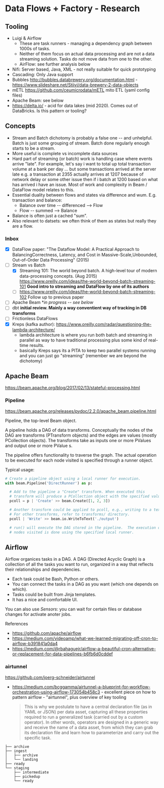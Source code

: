 # Data Flows + Factory - Research

## Tooling

* Luigi & Airflow
  * These are task runners - managing a dependency graph between 1000s of tasks. 
  * Neither of them focus on actual data processing and are not a data streaming solution. Tasks do not move data from one to the other.
  * AirFlow: see further analysis below
* Nifi: Server based, Java, XML - not really suitable for quick prototyping 
* Cascading: Only Java support
* Bubbles http://bubbles.databrewery.org/documentation.html - https://www.slideshare.net/Stiivi/data-brewery-2-data-objects
* mETL https://github.com/ceumicrodata/mETL mito ETL (yaml config files)
* Apache Beam: see below
* https://delta.io/ - acid for data lakes (mid 2020). Comes out of DataBricks. Is this pattern or tooling?


## Concepts

* Stream and Batch dichotomy is probably a false one -- and unhelpful. Batch is just some grouping of stream. Batch done regularly enough starts to be a stream.
* More useful is complete vs incomplete data sources
* Hard part of streaming (or batch) work is handling case where events arrive "late". For example, let's say i want to total up total transaction volume at a bank per day ... but some transactions arrived at the server late e.g. a transaction at 2355 actually arrives at 1207 because of network delay or some other issue then if i batch at 1200 based on what has arrived i have an issue. Most of work and complexity in Beam / DataFlow model relates to this.
* Essential duality between flows and states via difference and wum. E.g. transaction and balance:
  * Balance over time -- differenced --> Flow
  * Flow -- summed --> Balance
* Balance is often just a cached "sum".
* Also relevant to datsets: we often think of them as states but really they are a flow.

### Inbox

* [x] DataFlow paper: "The Dataflow Model: A Practical Approach to BalancingCorrectness, Latency, and Cost in Massive-Scale,Unbounded, Out-of-Order Data Processing" (2015)
* [ ] Stream vs Batch
  * [x] Streaming 101: The world beyond batch. A high-level tour of modern data-processing concepts. (Aug 2015)  https://www.oreilly.com/ideas/the-world-beyond-batch-streaming-101 **Good intro to streaming and DataFlow by one of its authors**
  * [ ] https://www.oreilly.com/ideas/the-world-beyond-batch-streaming-102 Follow up to previous paper
* [ ] Apache Beam **in progress -- see below*
* [ ] dbt **initial review. Mainly a way conventient way of tracking in DB transforms**
* [ ] Frictionless DataFlows
* [x] Kreps (kafka author): https://www.oreilly.com/radar/questioning-the-lambda-architecture/
  * lambda architecture is where you run both batch and streaming in parallel as way to have traditional processing plus some kind of real-time results.
  * basically Kreps says its a PITA to keep two parallel systems running and you can just go "streaming" (remember we are beyond the dichotomy)

## Apache Beam

https://beam.apache.org/blog/2017/02/13/stateful-processing.html

### Pipeline

https://beam.apache.org/releases/pydoc/2.2.0/apache_beam.pipeline.html

Pipeline, the top-level Beam object.

A pipeline holds a DAG of data transforms. Conceptually the nodes of the DAG are transforms (PTransform objects) and the edges are values (mostly PCollection objects). The transforms take as inputs one or more PValues and output one or more PValue s.

The pipeline offers functionality to traverse the graph. The actual operation to be executed for each node visited is specified through a runner object.

Typical usage:

```python
# Create a pipeline object using a local runner for execution.
with beam.Pipeline('DirectRunner') as p:

  # Add to the pipeline a "Create" transform. When executed this
  # transform will produce a PCollection object with the specified values.
  pcoll = p | 'Create' >> beam.Create([1, 2, 3])

  # Another transform could be applied to pcoll, e.g., writing to a text file.
  # For other transforms, refer to transforms/ directory.
  pcoll | 'Write' >> beam.io.WriteToText('./output')

  # run() will execute the DAG stored in the pipeline.  The execution of the
  # nodes visited is done using the specified local runner.
```

## Airflow

Airflow organices tasks in a DAG. A DAG (Directed Acyclic Graph) is a collection of all the tasks you want to run, organized in a way that reflects their relationships and dependencies.

* Each task could be Bash, Python or others.
* You can connect the tasks in a DAG as you want (which one depends on which).
* Tasks could be built from Jinja templates.
* It has a nice and comfortable UI.

You can also use _Sensors_: you can wait for certain files or database changes for activate anoter jobs.

References

* https://github.com/apache/airflow
* https://medium.com/videoamp/what-we-learned-migrating-off-cron-to-airflow-b391841a0da4
* https://medium.com/@rbahaguejr/airflow-a-beautiful-cron-alternative-or-replacement-for-data-pipelines-b6fb6d0cddef


### airtunnel

https://github.com/joerg-schneider/airtunnel

* https://medium.com/bcggamma/airtunnel-a-blueprint-for-workflow-orchestration-using-airflow-173054b458c3 - excellent piece on how to pattern airflow - "airtunnel", plus overview of key tooling

  > This is why we postulate to have a central declaration file (as in YAML or JSON) per data asset, capturing all these properties required to run a generalized task (carried out by a custom operator). In other words, operators are designed in a generic way and receive the name of a data asset, from which they can grab its declaration file and learn how to parameterize and carry out the specific task.

```
├── archive
├── ingest
│   ├── archive
│   └── landing
├── ready
└── staging
    ├── intermediate
    ├── pickedup
    └── ready
```

